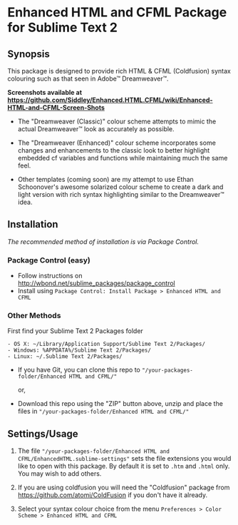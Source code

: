 # Enhanced HTML and CFML Package for Sublime Text 2

## Synopsis

This package is designed to provide rich HTML & CFML (Coldfusion) syntax colouring such as that seen in Adobe™ Dreamweaver™.

**Screenshots available at https://github.com/Siddley/Enhanced.HTML.CFML/wiki/Enhanced-HTML-and-CFML-Screen-Shots**

 * The "Dreamweaver (Classic)" colour scheme attempts to mimic the actual Dreamweaver™ look as accurately as possible.

 * The "Dreamweaver (Enhanced)" colour scheme incorporates some changes and enhancements to the classic look to better highlight embedded cf variables and functions while maintaining much the same feel.

 * Other templates (coming soon) are my attempt to use Ethan Schoonover's awesome solarized colour scheme to create a dark and light version with rich syntax highlighting similar to the Dreamweaver™ idea.

## Installation  
  
  
_The recommended method of installation is via Package Control._

### Package Control (easy)

- Follow instructions on http://wbond.net/sublime_packages/package_control  
- Install using `Package Control: Install Package > Enhanced HTML and CFML`

### Other Methods

 First find your Sublime Text 2 Packages folder  

    - OS X: ~/Library/Application Support/Sublime Text 2/Packages/
    - Windows: %APPDATA%/Sublime Text 2/Packages/
    - Linux: ~/.Sublime Text 2/Packages/  

- If you have Git, you can clone this repo to `"/your-packages-folder/Enhanced HTML and CFML/"`

    or,

- Download this repo using the "ZIP" button above, unzip and place the files in `"/your-packages-folder/Enhanced HTML and CFML/"`


## Settings/Usage

1. The file `"/your-packages-folder/Enhanced HTML and CFML/EnhancedHTML.sublime-settings"` sets the file extensions you would like to open with this package. By default it is set to `.htm` and `.html` only. You may wish to add others.

2. If you are using coldfusion you will need the "Coldfusion" package from https://github.com/atomi/ColdFusion if you don't have it already.

3. Select your syntax colour choice from the menu `Preferences > Color Scheme > Enhanced HTML and CFML`

